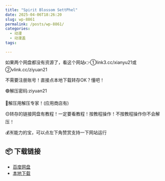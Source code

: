```yaml
---
title: "Spirit Blossom SettPhel"
date: 2025-04-06T18:26:20
slug: wp-8861
permalink: /posts/wp-8861/
categories:
  - 动漫
  - 动漫盖
tags:

---
```


如果两个网盘都没有资源了，看这个网站👉①link3.cc/xianyu21或②vlink.cc/ziyuan21

不需要注册账号！直接点本地下载转存OK？懂吧！

🟢解压密码:ziyuan21

🔵解压用解压专家！(应用商店有)

🟡转存的链接网盘有教程！一定要看教程！按教程操作！不按教程操作你不会解压！

💰🈶能力的宝，可以点左下角赞赏支持一下网站运行

## 📦 下载链接
- [百度网盘](https://blziyuan21.com/pay-download/8861?key=ed93656732&down_id=0)
- [本地下载](https://blziyuan21.com/pay-download/8861?key=ed93656732&down_id=1)

